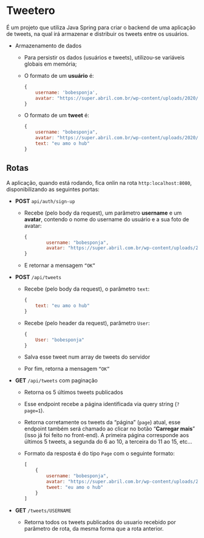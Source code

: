 # Tweetero

É um projeto que utiliza Java Spring para criar o backend de uma aplicação de tweets, na qual irá armazenar e distribuir os tweets entre os usuários. 
- Armazenamento de dados
    - Para persistir os dados (usuários e tweets), utilizou-se variáveis globais em memória;
    - O formato de um **usuário** é:
        
        ```jsx
        {
        	username: 'bobesponja', 
        	avatar: "https://super.abril.com.br/wp-content/uploads/2020/09/04-09_gato_SITE.jpg?quality=70&strip=info" 
        }
        ```
        
    - O formato de um **tweet** é:
        
        ```jsx
        {
        	username: "bobesponja",
        	avatar: "https://super.abril.com.br/wp-content/uploads/2020/09/04-09_gato_SITE.jpg?quality=70&strip=info", 
            text: "eu amo o hub"
        }
        ```

## Rotas

A aplicação, quando está rodando, fica onlin na rota `http:localhost:8080`, disponibilizando as seguintes portas:
        
- **POST** `api/auth/sign-up`
    - Recebe (pelo body da request), um parâmetro **username** e um **avatar**, contendo o nome do username do usuário e a sua foto de avatar:
        
        ```jsx
        {
                username: "bobesponja",
        		avatar: "https://super.abril.com.br/wp-content/uploads/2020/09/04-09_gato_SITE.jpg?quality=70&strip=info"
        }
        ```
        
    - E retornar a mensagem `“OK”`


- **POST** `/api/tweets`
    - Recebe (pelo body da request), o parâmetro `text`:
        
        ```jsx
        {
            text: "eu amo o hub"
        }
        ```
    - Recebe (pelo header da request),  parâmetro `User`:
        ```jsx
        {
            User: "bobesponja"
        }
        ```
        
    - Salva esse tweet num array de tweets do servidor
    - Por fim, retorna a mensagem `“OK”`


- **GET** `/api/tweets` com paginação
    - Retorna os 5 últimos tweets publicados
    - Esse endpoint recebe a página identificada via query string (`?page=1`).
    - Retorna corretamente os tweets da “página” (`page`) atual, esse endpoint também será chamado ao clicar no botão “**Carregar mais**” (isso já foi feito no front-end). A primeira página corresponde aos últimos 5 tweets, a segunda do 6 ao 10, a terceira do 11 ao 15, etc…
    - Formato da resposta é do tipo `Page` com o seguinte formato:
        
        ```jsx
        [
        	{
        		username: "bobesponja",
        		avatar: "https://super.abril.com.br/wp-content/uploads/2020/09/04-09_gato_SITE.jpg?quality=70&strip=info",
        		tweet: "eu amo o hub"
        	}
        ]
        ```
        
- **GET** `/tweets/USERNAME`
    - Retorna todos os tweets publicados do usuario recebido por parâmetro de rota, da mesma forma que a rota anterior.
